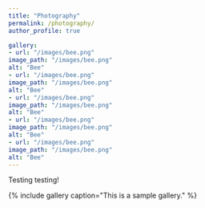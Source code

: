 ```yaml
---
title: "Photography"
permalink: /photography/
author_profile: true

gallery:
- url: "/images/bee.png"
image_path: "/images/bee.png"
alt: "Bee"
- url: "/images/bee.png"
image_path: "/images/bee.png"
alt: "Bee"
- url: "/images/bee.png"
image_path: "/images/bee.png"
alt: "Bee"
- url: "/images/bee.png"
image_path: "/images/bee.png"
alt: "Bee"
- url: "/images/bee.png"
image_path: "/images/bee.png"
alt: "Bee"
---
```


Testing testing!

{% include gallery caption="This is a sample gallery." %}

